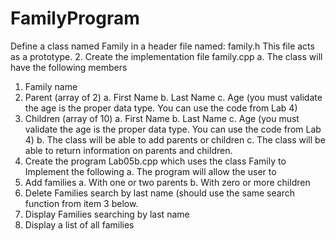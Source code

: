 # FamilyProgram
Define a class named Family in a header file named: family.h 
This file acts as a prototype.
2. Create the implementation file family.cpp 
  a. The class will have the following members
1. Family name 
2. Parent (array of 2)
  a. First Name
  b. Last Name
  c. Age (you must validate the age is the proper data type. You can use the code from Lab 4)
3. Children (array of 10)
  a. First Name
  b. Last Name
  c. Age (you must validate the age is the proper data type. You can use the code from Lab 4)
  b. The class will be able to add parents or children
  c. The class will be able to return information on parents and children.
3. Create the program Lab05b.cpp which uses the class Family to Implement the following
  a. The program will allow the user to 
1. Add families
  a. With one or two parents
  b. With zero or more children 
2. Delete Families search by last name (should use the same search function from item 3 below. 
  3. Display Families searching by last name 
  4.  Display a list of all families 
